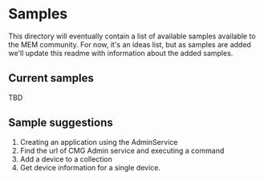 # Samples

This directory will eventually contain a list of available samples available to the MEM community. For now, it's an ideas list, but as samples are added we'll update this readme with information about the added samples.

## Current samples
TBD

## Sample suggestions
1. Creating an application using the AdminService
2. Find the url of CMG Admin service and executing a command
3. Add a device to a collection
4. Get device information for a single device.